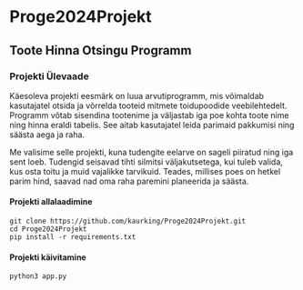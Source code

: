 # Proge2024Projekt
## Toote Hinna Otsingu Programm

### Projekti Ülevaade
Käesoleva projekti eesmärk on luua arvutiprogramm, mis võimaldab kasutajatel otsida ja võrrelda tooteid mitmete toidupoodide veebilehtedelt. Programm võtab sisendina tootenime ja väljastab iga poe kohta toote nime ning hinna eraldi tabelis. See aitab kasutajatel leida parimaid pakkumisi ning säästa aega ja raha.

Me valisime selle projekti, kuna tudengite eelarve on sageli piiratud ning iga sent loeb. Tudengid seisavad tihti silmitsi väljakutsetega, kui tuleb valida, kus osta toitu ja muid vajalikke tarvikuid. Teades, millises poes on hetkel parim hind, saavad nad oma raha paremini planeerida ja säästa.

#### Projekti allalaadimine
```shell
git clone https://github.com/kaurking/Proge2024Projekt.git
cd Proge2024Projekt
pip install -r requirements.txt
```

#### Projekti käivitamine
```shell
python3 app.py
```
